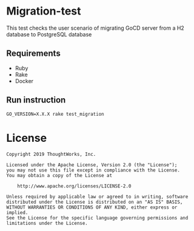 # Migration-test

This test checks the user scenario of migrating GoCD server from a H2 database to PostgreSQL database

## Requirements

* Ruby
* Rake
* Docker

## Run instruction

`GO_VERSION=X.X.X rake test_migration`

# License

```
Copyright 2019 ThoughtWorks, Inc.

Licensed under the Apache License, Version 2.0 (the "License");
you may not use this file except in compliance with the License.
You may obtain a copy of the License at

    http://www.apache.org/licenses/LICENSE-2.0

Unless required by applicable law or agreed to in writing, software
distributed under the License is distributed on an "AS IS" BASIS,
WITHOUT WARRANTIES OR CONDITIONS OF ANY KIND, either express or implied.
See the License for the specific language governing permissions and
limitations under the License.

```
